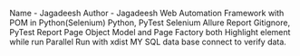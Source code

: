 Name - Jagadeesh
Author - Jagadeesh
Web Automation Framework with POM in Python(Selenium)
Python, PyTest
Selenium
Allure Report
Gitignore, PyTest Report
Page Object Model and Page Factory both
Highlight element while run
Parallel Run with xdist
MY SQL data base connect to verify data.
